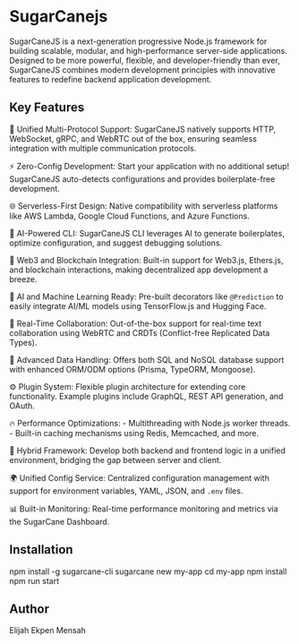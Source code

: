 # SugarCanejs
SugarCaneJS is a next-generation progressive Node.js framework for building scalable, modular, and high-performance server-side applications. Designed to be more powerful, flexible, and developer-friendly than ever, SugarCaneJS combines modern development principles with innovative features to redefine backend application development.



## Key Features
🚀 Unified Multi-Protocol Support:
    SugarCaneJS natively supports HTTP, WebSocket, gRPC, and WebRTC out of the box, ensuring seamless integration with multiple communication protocols.

⚡ Zero-Config Development:
    Start your application with no additional setup! SugarCaneJS auto-detects configurations and provides boilerplate-free development.

🌐 Serverless-First Design:
    Native compatibility with serverless platforms like AWS Lambda, Google Cloud Functions, and Azure Functions.

🤖 AI-Powered CLI:
    SugarCaneJS CLI leverages AI to generate boilerplates, optimize configuration, and suggest debugging solutions.

🔗 Web3 and Blockchain Integration:
    Built-in support for Web3.js, Ethers.js, and blockchain interactions, making decentralized app development a breeze.

🧠 AI and Machine Learning Ready:
    Pre-built decorators like `@Prediction` to easily integrate AI/ML models using TensorFlow.js and Hugging Face.

📡 Real-Time Collaboration:
    Out-of-the-box support for real-time text collaboration using WebRTC and CRDTs (Conflict-free Replicated Data Types).

💾 Advanced Data Handling:
    Offers both SQL and NoSQL database support with enhanced ORM/ODM options (Prisma, TypeORM, Mongoose).

⚙️ Plugin System:
    Flexible plugin architecture for extending core functionality. Example plugins include GraphQL, REST API generation, and OAuth.

🔥 Performance Optimizations:
    - Multithreading with Node.js worker threads.
    - Built-in caching mechanisms using Redis, Memcached, and more.

📖 Hybrid Framework:
    Develop both backend and frontend logic in a unified environment, bridging the gap between server and client.

🌍 Unified Config Service:
    Centralized configuration management with support for environment variables, YAML, JSON, and `.env` files.

📊 Built-in Monitoring:
    Real-time performance monitoring and metrics via the SugarCane Dashboard.

## Installation
npm install -g sugarcane-cli
sugarcane new my-app
cd my-app
npm install
npm run start


## Author
Elijah Ekpen Mensah

